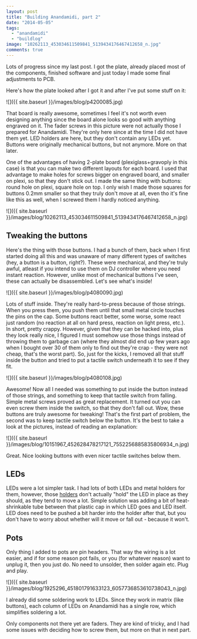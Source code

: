 ```yaml
---
layout: post
title: "Building Anandamidi, part 2"
date: "2014-05-05"
tags: 
  - "anandamidi"
  - "buildlog"
image: "10262113_453034611509841_5139434176467412658_n.jpg"
comments: true
---
```


Lots of progress since my last post. I got the plate, already placed most of the components, finished software and just today I made some final adjustments to PCB.

Here's how the plate looked after I got it and after I've put some stuff on it:

![]({{ site.baseurl }}/images/blog/p4200085.jpg)

That board is really awesome, sometimes I feel it's not worth even designing anything since the board alone looks so good with anything engraved on it. The fader screws in this picture were not actually those I prepared for Anandamidi. They're only here since at the time I did not have them yet. LED holders are here, but they don't contain any LEDs yet. Buttons were originally mechanical buttons, but not anymore. More on that later.

One of the advantages of having 2-plate board (plexiglass+gravoply in this case) is that you can make two different layouts for each board. I used that advantage to make holes for screws bigger on engraved board, and smaller on plexi, so that they don't stick out. I made the same thing with buttons: round hole on plexi, square hole on top. I only wish I made those squares for buttons 0.2mm smaller so that they truly don't move at all, even tho it's fine like this as well, when I screwed them I hardly noticed anything.

![]({{ site.baseurl }}/images/blog/10262113_453034611509841_5139434176467412658_n.jpg)

## Tweaking the buttons

Here's the thing with those buttons. I had a bunch of them, back when I first started doing all this and was unaware of many different types of switches (hey, a button is a button, right?). These were mechanical, and they're truly awful, atleast if you intend to use them on DJ controller where you need instant reaction. However, unlike most of mechanical buttons I've seen, these can actually be disassembled. Let's see what's inside!

![]({{ site.baseurl }}/images/blog/p4080090.jpg)

Lots of stuff inside. They're really hard-to-press because of those strings. When you press them, you push them until that small metal circle touches the pins on the cap. Some buttons react better, some worse, some react just random (no reaction at all on hard press, reaction on light press, etc.). In short, pretty crappy. However, given that they can be hacked into, plus they look really nice,  I figured I must somehow use those things instead of throwing them to garbage can (where they almost did end up few years ago when I bought over 30 of them only to find out they're crap - they were not cheap, that's the worst part). So, just for the kicks, I removed all that stuff inside the button and tried to put a tactile switch underneath it to see if they fit.

![]({{ site.baseurl }}/images/blog/p4080108.jpg)

Awesome! Now all I needed was something to put inside the button instead of those strings, and something to keep that tactile switch from falling. Simple metal screws proved as great replacement. It turned out you can even screw them inside the switch, so that they don't fall out. Wow, these buttons are truly awesome for tweaking! That's the first part of problem, the second was to keep tactile switch below the button. It's the best to take a look at the pictures, instead of reading an explanation:

![]({{ site.baseurl }}/images/blog/10151967_452628478217121_7552256885835806934_n.jpg)

Great. Nice looking buttons with even nicer tactile switches below them.

## LEDs

LEDs were a lot simpler task. I had lots of both LEDs and metal holders for them, however, those [holders](http://i.ebayimg.com/00/s/MTYwMFgxNTk1/$(KGrHqR,!lYE8F!qvQs0BPPJ7yf!)g~~60_35.JPG) don't actually "hold" the LED in place as they should, as they tend to move a lot. Simple solution was adding a bit of heat-shrinkable tube between that plastic cap in which LED goes and LED itself. LED does need to be pushed a bit harder into the holder after that, but you don't have to worry about whether will it move or fall out - because it won't.

## Pots

Only thing I added to pots are pin headers. That way the wiring is a lot easier, and if for some reason pot fails, or you (for whatever reason) want to unplug it, then you just do. No need to unsolder, then solder again etc. Plug and play.

![]({{ site.baseurl }}/images/blog/1925296_451801791633123_6057736853610738043_n.jpg)

I already did some soldering work to LEDs. Since they work in matrix (like buttons), each column of LEDs on Anandamidi has a single row, which simplifies soldering a lot.

Only components not there yet are faders. They are kind of tricky, and I had some issues with deciding how to screw them, but more on that in next part.
